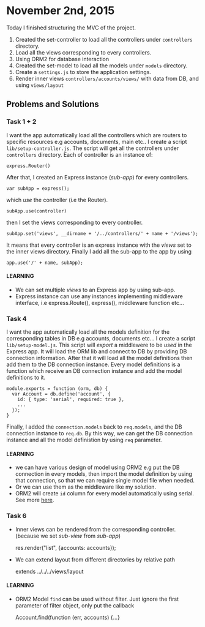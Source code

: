 # November 2nd, 2015

Today I finished structuring the MVC of the project.

1. Created the set-controller to load all the controllers under `controllers` directory.
2. Load all the views corresponding to every controllers.
3. Using ORM2 for database interaction
4. Created the set-model to load all the models under `models` directory.
5. Create a `settings.js` to store the application settings.
6. Render inner views `controllers/accounts/views/` with data from DB, and using `views/layout`

## Problems and Solutions
### Task 1 + 2
I want the app automatically load all the controllers which are routers to specific resources e.g accounts, documents, main etc..
I create a script `lib/setup-controller.js`.
The script will get all the controllers under `controllers` directory.
Each of controller is an instance of:

    express.Router()

After that, I created an Express instance (*sub-app*) for every controllers.

    var subApp = express();

which *use* the controller (i.e the Router). 

    subApp.use(controller)

then I set the views corresponding to every controller.
    
    subApp.set('views', __dirname + '/../controllers/' + name + '/views');

It means that every controller is an express instance with the *views* set to the inner views directory.
Finally I add all the sub-app to the app by using

    app.use('/' + name, subApp);

#### LEARNING

- We can set multiple *views* to an Express app by using sub-app.
- Express instance can use any instances implementing middleware interface, i.e express.Route(), express(), middleware function etc...

### Task 4
I want the app automatically load all the models definition for the corresponding tables in DB e.g accounts, documents etc...
I create a script `lib/setup-model.js`.
This script will *export* a middlewere to be *used* in the Express app.
It will load the ORM lib and connect to DB by providing DB connection information.
After that it will load all the model definitions then add them to the DB connection instance.
Every model definitions is a function which receive an DB connection instance and add the model definitions to it.

    module.exports = function (orm, db) {
      var Account = db.define('account', {
        id: { type: 'serial', required: true },
        ...
      });
    }

Finally, I added the `connection.models` back to `req.models`, and the DB connection instance to `req.db`.
By this way, we can get the DB connection instance and all the model definistion by using `req` parameter.

#### LEARNING 

- we can have various design of model using ORM2 e.g put the DB connection in every models, then import the model definition by using that connection, so that we can require single model file when needed.
- Or we can use them as the middleware like my solution.
- ORM2 will create `id` column for every model automatically using serial. See more [here](https://github.com/dresende/node-orm2#advanced-options).

### Task 6
- Inner views can be rendered from the corresponding controller. (because we set *sub-view* from *sub-app*)

    res.render("list", {accounts: accounts});

- We can extend layout from different directories by relative path

    extends ../../../views/layout

#### LEARNING

- ORM2 Model `find` can be used without filter. Just ignore the first parameter of filter object, only put the callback

    Account.find(function (err, accounts) {...}
